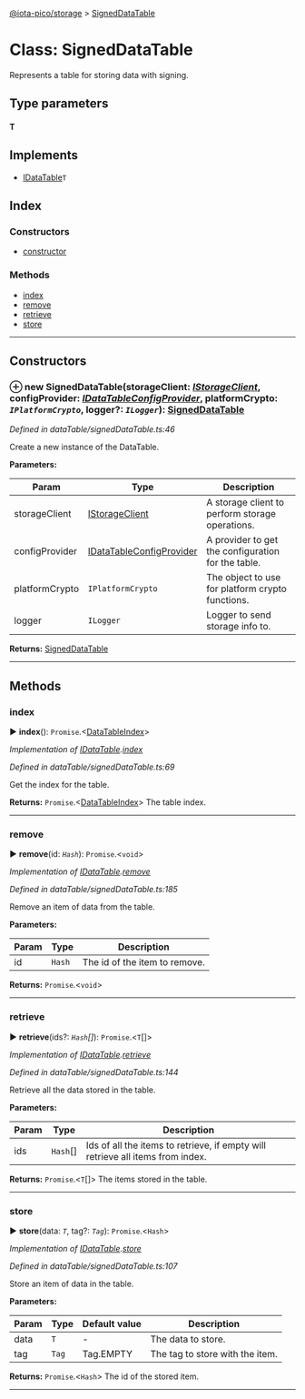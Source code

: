 [@iota-pico/storage](../README.md) > [SignedDataTable](../classes/signeddatatable.md)



# Class: SignedDataTable


Represents a table for storing data with signing.

## Type parameters
#### T 
## Implements

* [IDataTable](../interfaces/idatatable.md)`T`

## Index

### Constructors

* [constructor](signeddatatable.md#constructor)


### Methods

* [index](signeddatatable.md#index)
* [remove](signeddatatable.md#remove)
* [retrieve](signeddatatable.md#retrieve)
* [store](signeddatatable.md#store)



---
## Constructors
<a id="constructor"></a>


### ⊕ **new SignedDataTable**(storageClient: *[IStorageClient](../interfaces/istorageclient.md)*, configProvider: *[IDataTableConfigProvider](../interfaces/idatatableconfigprovider.md)*, platformCrypto: *`IPlatformCrypto`*, logger?: *`ILogger`*): [SignedDataTable](signeddatatable.md)


*Defined in dataTable/signedDataTable.ts:46*



Create a new instance of the DataTable.


**Parameters:**

| Param | Type | Description |
| ------ | ------ | ------ |
| storageClient | [IStorageClient](../interfaces/istorageclient.md)   |  A storage client to perform storage operations. |
| configProvider | [IDataTableConfigProvider](../interfaces/idatatableconfigprovider.md)   |  A provider to get the configuration for the table. |
| platformCrypto | `IPlatformCrypto`   |  The object to use for platform crypto functions. |
| logger | `ILogger`   |  Logger to send storage info to. |





**Returns:** [SignedDataTable](signeddatatable.md)

---


## Methods
<a id="index"></a>

###  index

► **index**(): `Promise`.<[DataTableIndex](../#datatableindex)>



*Implementation of [IDataTable](../interfaces/idatatable.md).[index](../interfaces/idatatable.md#index)*

*Defined in dataTable/signedDataTable.ts:69*



Get the index for the table.




**Returns:** `Promise`.<[DataTableIndex](../#datatableindex)>
The table index.






___

<a id="remove"></a>

###  remove

► **remove**(id: *`Hash`*): `Promise`.<`void`>



*Implementation of [IDataTable](../interfaces/idatatable.md).[remove](../interfaces/idatatable.md#remove)*

*Defined in dataTable/signedDataTable.ts:185*



Remove an item of data from the table.


**Parameters:**

| Param | Type | Description |
| ------ | ------ | ------ |
| id | `Hash`   |  The id of the item to remove. |





**Returns:** `Promise`.<`void`>





___

<a id="retrieve"></a>

###  retrieve

► **retrieve**(ids?: *`Hash`[]*): `Promise`.<`T`[]>



*Implementation of [IDataTable](../interfaces/idatatable.md).[retrieve](../interfaces/idatatable.md#retrieve)*

*Defined in dataTable/signedDataTable.ts:144*



Retrieve all the data stored in the table.


**Parameters:**

| Param | Type | Description |
| ------ | ------ | ------ |
| ids | `Hash`[]   |  Ids of all the items to retrieve, if empty will retrieve all items from index. |





**Returns:** `Promise`.<`T`[]>
The items stored in the table.






___

<a id="store"></a>

###  store

► **store**(data: *`T`*, tag?: *`Tag`*): `Promise`.<`Hash`>



*Implementation of [IDataTable](../interfaces/idatatable.md).[store](../interfaces/idatatable.md#store)*

*Defined in dataTable/signedDataTable.ts:107*



Store an item of data in the table.


**Parameters:**

| Param | Type | Default value | Description |
| ------ | ------ | ------ | ------ |
| data | `T`  | - |   The data to store. |
| tag | `Tag`  |  Tag.EMPTY |   The tag to store with the item. |





**Returns:** `Promise`.<`Hash`>
The id of the stored item.






___


